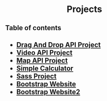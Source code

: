 <div align="center">
<h1>Projects</h1>
</div>

<h2>Table of contents<h2>

- [Drag And Drop API Project](https://github.com/mazenadel19/drag-and-drop-API)
- [Video API Project](https://github.com/mazenadel19/Video-API-Project)
- [Map API Project](https://github.com/mazenadel19/map-API)
- [Simple Calculator](https://github.com/mazenadel19/simple-calculator)
- [Sass Project](https://github.com/mazenadel19/scss-project)
- [Bootstrap Website](https://github.com/mazenadel19/bootstrap-simple-website)
- [Bootstrap Website2](https://github.com/mazenadel19/bootstrap-simple-website2)

